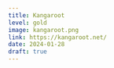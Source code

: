 ```yaml
---
title: Kangaroot
level: gold
image: kangaroot.png
link: https://kangaroot.net/
date: 2024-01-28
draft: true
---
```

